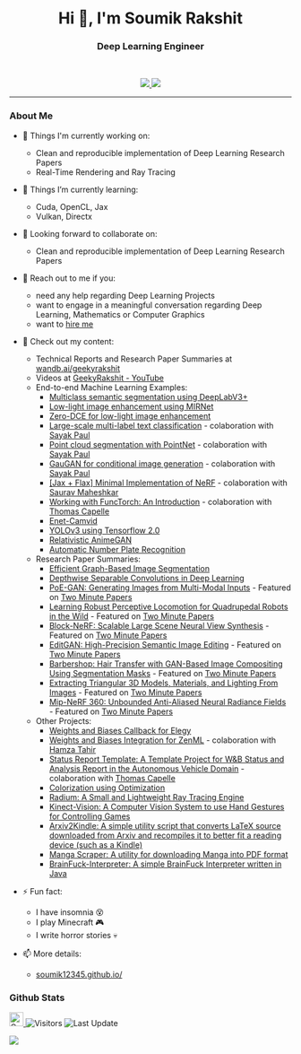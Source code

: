 <h1 align="center">Hi 👋, I'm Soumik Rakshit</h1>
<h3 align="center">Deep Learning Engineer</h3>

<br>

<p align="center">
   
   <a href="https://www.linkedin.com/in/soumikrakshit/">
      <img src="https://img.shields.io/badge/LinkedIn-Soumik--Rakshit-informational?style=for-the-badge&labelColor=black&logo=linkedin&logoColor=0077b5&&color=0077b5"/>
  </a>
   
<!--    <a href="mailto:19soumik.rakshit96@gmail.com">
  <img src="https://img.shields.io/badge/Gmail-19soumik.rakshit96@gmail.com-informational?style=for-the-badge&labelColor=black&logoColor=d14836&logo=gmail&color=d14836"/>
  </a> -->
  
  <a href="https://twitter.com/soumikRakshit96">
  <img src="https://img.shields.io/badge/Twitter-@soumikRakshit96-informational?style=for-the-badge&labelColor=black&logo=twitter&logoColor=#1DA1F2&color=1da1f2">
  </a>
</p>

---

### About Me

- 🔭 Things I'm currently working on:
   - Clean and reproducible implementation of Deep Learning Research Papers
   - Real-Time Rendering and Ray Tracing

- 🌱 Things I’m currently learning:
   - Cuda, OpenCL, Jax
   - Vulkan, Directx

- 👬 Looking forward to collaborate on:
   - Clean and reproducible implementation of Deep Learning Research Papers

- 💬 Reach out to me if you:
   - need any help regarding Deep Learning Projects
   - want to engage in a meaningful conversation regarding Deep Learning, Mathematics or Computer Graphics 
   - want to [hire me](https://soumik12345.github.io/assets/docs/Resume_Soumik_Rakshit.pdf)

- 📘 Check out my content:
   - Technical Reports and Research Paper Summaries at [wandb.ai/geekyrakshit](https://wandb.ai/geekyrakshit)
   - Videos at [GeekyRakshit - YouTube](https://www.youtube.com/channel/UC968ESa0PKiJl9e3CyIRFZQ)
   - End-to-end Machine Learning Examples:
     - [Multiclass semantic segmentation using DeepLabV3+](https://keras.io/examples/)
     - [Low-light image enhancement using MIRNet](https://keras.io/examples/vision/mirnet/)
     - [Zero-DCE for low-light image enhancement](https://keras.io/examples/vision/zero_dce/)
     - [Large-scale multi-label text classification](https://keras.io/examples/nlp/multi_label_classification/) - colaboration with [Sayak Paul](https://github.com/sayakpaul)
     - [Point cloud segmentation with PointNet](https://keras.io/examples/vision/pointnet_segmentation/) - colaboration with [Sayak Paul](https://github.com/sayakpaul)
     - [GauGAN for conditional image generation](https://keras.io/examples/generative/gaugan/) - colaboration with [Sayak Paul](https://github.com/sayakpaul)
     - [[Jax + Flax] Minimal Implementation of NeRF](https://wandb.ai/wandb/nerf-jax/reports/Implementing-NeRF-in-JAX--VmlldzoxODA2NDk2) - colaboration with [Saurav Maheshkar](https://wandb.ai/sauravm)
     - [Working with FuncTorch: An Introduction](https://wandb.ai/functorch-examples/functorch-examples/reports/Working-with-FuncTorch-An-Introduction--VmlldzoxNzMxNDI1) - colaboration with [Thomas Capelle](https://github.com/tcapelle)
     - [Enet-Camvid](https://soumik12345.github.io/blog/computervision/deeplearning/pytorch/segmentation/2020/05/05/enet-camvid.html)
     - [YOLOv3 using Tensorflow 2.0](https://soumik12345.github.io/blog/computervision/deeplearning/tensorflow2/2020/04/13/yolo-v3-using-tensorflow-2-0.html)
     - [Relativistic AnimeGAN](https://soumik12345.github.io/blog/computervision/deeplearning/gan/anime/keras/python/tensorflow/2019/07/22/relativistic-anime-gan.html)
     - [Automatic Number Plate Recognition](https://soumik12345.github.io/blog/computervision/deeplearning/anpr/numberplate/convolution/recurrent/keras/python/tensorflow/2020/04/13/anpr.html)
   - Research Paper Summaries:
     - [Efficient Graph-Based Image Segmentation](https://soumik12345.github.io/blog/computervision/segmentation/maths/python/2020/09/17/efficient-graph-based-image-segmentation.html)
     - [Depthwise Separable Convolutions in Deep Learning](https://soumik12345.github.io/blog/cnn/computervision/convolution/deeplearning/2019/10/19/depthwise-seperable-convolution.html)
     - [PoE-GAN: Generating Images from Multi-Modal Inputs](https://wandb.ai/geekyrakshit/poegan/reports/PoE-GAN-Generating-Images-from-Multi-Modal-Inputs--VmlldzoxNTA5MzUx?galleryTag=computer-vision) - Featured on [Two Minute Papers](https://www.youtube.com/watch?v=eaSTGOgO-ss&t=1s)
     - [Learning Robust Perceptive Locomotion for Quadrupedal Robots in the Wild](https://wandb.ai/geekyrakshit/robust-perception-locomotion/reports/Learning-Robust-Perceptive-Locomotion-for-Quadrupedal-Robots-in-the-Wild--VmlldzoxNjI0NjUy) - Featured on [Two Minute Papers](https://www.youtube.com/watch?v=XM-rKTOyD_k)
     - [Block-NeRF: Scalable Large Scene Neural View Synthesis](https://wandb.ai/geekyrakshit/block-nerf/reports/Block-NeRF-Scalable-Large-Scene-Neural-View-Synthesis--VmlldzoxNjIyMzI4) - Featured on [Two Minute Papers](https://www.youtube.com/watch?v=8AZhcnWOK7M&t=11s)
     - [EditGAN: High-Precision Semantic Image Editing](https://wandb.ai/geekyrakshit/editgan/reports/EditGAN-High-Precision-Semantic-Image-Editing--VmlldzoxNzc1MDYw) - Featured on [Two Minute Papers](https://www.youtube.com/watch?v=cS4jCvzey-4)
     - [Barbershop: Hair Transfer with GAN-Based Image Compositing Using Segmentation Masks](https://wandb.ai/geekyrakshit/barbershop/reports/Barbershop-Hair-Transfer-with-GAN-Based-Image-Compositing-Using-Segmentation-Masks--VmlldzoxNzk0OTY3) - Featured on [Two Minute Papers](https://www.youtube.com/watch?v=YNY_ZEuDncM)
     - [Extracting Triangular 3D Models, Materials, and Lighting From Images](https://wandb.ai/geekyrakshit/Extracting%20Triangular%203D%20Models/reports/Extracting-Triangular-3D-Models-Materials-and-Lighting-From-Images--VmlldzoxOTQ2MDEy) - Featured on [Two Minute Papers](https://www.youtube.com/watch?v=5j8I7V6blqM)
     - [Mip-NeRF 360: Unbounded Anti-Aliased Neural Radiance Fields](https://wandb.ai/geekyrakshit/mip-nerf-360/reports/Mip-NeRF-360-Unbounded-Anti-Aliased-Neural-Radiance-Fields--VmlldzoxOTc4Mjk4?utm_source=youtube&utm_medium=video&utm_campaign=2mp&utm_content=Mip-NeRF) - Featured on [Two Minute Papers](https://www.youtube.com/watch?v=N-Pf9lCFi4E)
   - Other Projects:
     - [Weights and Biases Callback for Elegy](https://github.com/poets-ai/elegy/pull/220)
     - [Weights and Biases Integration for ZenML](https://github.com/zenml-io/zenml/pull/518) - colaboration with [Hamza Tahir](https://github.com/htahir1)
     - [Status Report Template: A Template Project for W&B Status and Analysis Report in the Autonomous Vehicle Domain](https://github.com/soumik12345/Wandb-Status-Report-Template) - colaboration with [Thomas Capelle](https://github.com/tcapelle)
     - [Colorization using Optimization](https://github.com/soumik12345/colorization-using-optimization)
     - [Radium: A Small and Lightweight Ray Tracing Engine](https://github.com/soumik12345/Radium)
     - [Kinect-Vision: A Computer Vision System to use Hand Gestures for Controlling Games](https://github.com/soumik12345/Kinect-Vision)
     - [Arxiv2Kindle: A simple utility script that converts LaTeX source downloaded from Arxiv and recompiles it to better fit a reading device (such as a Kindle)](https://github.com/soumik12345/Arxiv2Kindle)
     - [Manga Scraper: A utility for downloading Manga into PDF format](https://github.com/soumik12345/Manga-Scraper)
     - [BrainFuck-Interpreter: A simple BrainFuck Interpreter written in Java](https://github.com/soumik12345/BrainFuck-Interpreter)

- ⚡ Fun fact:
   - I have insomnia 😵
   - I play Minecraft 🎮
   - I write horror stories 💀

- 📫 More details:
   - [soumik12345.github.io/](https://soumik12345.github.io/)

### Github Stats

<p>
   <a href="https://img.shields.io/github/followers/soumik12345?label=Follow&style=social">
      <img alt="Coverage" src="https://img.shields.io/github/followers/soumik12345?label=Follow&style=social" height="25">
   </a>
   <img alt="Visitors" src="https://komarev.com/ghpvc/?username=soumik12345&style=flat&labelColor=black&logo=github&label=PROFILE+VIEWS&color=29bf12">
   <img alt="Last Update" src="https://img.shields.io/github/last-commit/soumik12345/soumik12345?logo=markdown&label=LAST+UPDATE&color=29bf12&style=flat">
</p>

![](https://github-readme-stats.vercel.app/api?username=soumik12345&count_private=true&show_icons=true&count_private=true)
